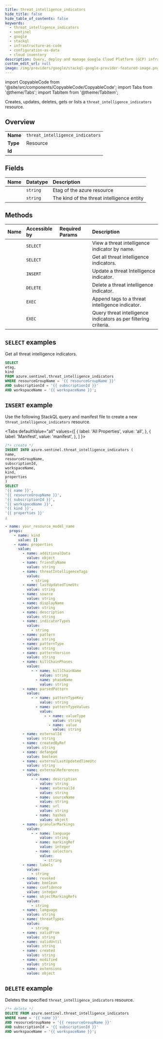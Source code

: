 ```yaml
---
title: threat_intelligence_indicators
hide_title: false
hide_table_of_contents: false
keywords:
  - threat_intelligence_indicators
  - sentinel
  - google
  - stackql
  - infrastructure-as-code
  - configuration-as-data
  - cloud inventory
description: Query, deploy and manage Google Cloud Platform (GCP) infrastructure and resources using SQL
custom_edit_url: null
image: /img/providers/google/stackql-google-provider-featured-image.png
---
```


import CopyableCode from '@site/src/components/CopyableCode/CopyableCode';
import Tabs from '@theme/Tabs';
import TabItem from '@theme/TabItem';

Creates, updates, deletes, gets or lists a <code>threat_intelligence_indicators</code> resource.

## Overview
<table><tbody>
<tr><td><b>Name</b></td><td><code>threat_intelligence_indicators</code></td></tr>
<tr><td><b>Type</b></td><td>Resource</td></tr>
<tr><td><b>Id</b></td><td><CopyableCode code="azure.sentinel.threat_intelligence_indicators" /></td></tr>
</tbody></table>

## Fields
| Name | Datatype | Description |
|:-----|:---------|:------------|
| <CopyableCode code="etag" /> | `string` | Etag of the azure resource |
| <CopyableCode code="kind" /> | `string` | The kind of the threat intelligence entity |

## Methods
| Name | Accessible by | Required Params | Description |
|:-----|:--------------|:----------------|:------------|
| <CopyableCode code="get" /> | `SELECT` | <CopyableCode code="name, resourceGroupName, subscriptionId, workspaceName" /> | View a threat intelligence indicator by name. |
| <CopyableCode code="list" /> | `SELECT` | <CopyableCode code="resourceGroupName, subscriptionId, workspaceName" /> | Get all threat intelligence indicators. |
| <CopyableCode code="create" /> | `INSERT` | <CopyableCode code="name, resourceGroupName, subscriptionId, workspaceName" /> | Update a threat Intelligence indicator. |
| <CopyableCode code="delete" /> | `DELETE` | <CopyableCode code="name, resourceGroupName, subscriptionId, workspaceName" /> | Delete a threat intelligence indicator. |
| <CopyableCode code="append_tags" /> | `EXEC` | <CopyableCode code="name, resourceGroupName, subscriptionId, workspaceName" /> | Append tags to a threat intelligence indicator. |
| <CopyableCode code="query_indicators" /> | `EXEC` | <CopyableCode code="resourceGroupName, subscriptionId, workspaceName" /> | Query threat intelligence indicators as per filtering criteria. |

## `SELECT` examples

Get all threat intelligence indicators.


```sql
SELECT
etag,
kind
FROM azure.sentinel.threat_intelligence_indicators
WHERE resourceGroupName = '{{ resourceGroupName }}'
AND subscriptionId = '{{ subscriptionId }}'
AND workspaceName = '{{ workspaceName }}';
```
## `INSERT` example

Use the following StackQL query and manifest file to create a new <code>threat_intelligence_indicators</code> resource.

<Tabs
    defaultValue="all"
    values={[
        { label: 'All Properties', value: 'all', },
        { label: 'Manifest', value: 'manifest', },
    ]
}>
<TabItem value="all">

```sql
/*+ create */
INSERT INTO azure.sentinel.threat_intelligence_indicators (
name,
resourceGroupName,
subscriptionId,
workspaceName,
kind,
properties
)
SELECT 
'{{ name }}',
'{{ resourceGroupName }}',
'{{ subscriptionId }}',
'{{ workspaceName }}',
'{{ kind }}',
'{{ properties }}'
;
```
</TabItem>
<TabItem value="manifest">

```yaml
- name: your_resource_model_name
  props:
    - name: kind
      value: []
    - name: properties
      value:
        - name: additionalData
          value: object
        - name: friendlyName
          value: string
        - name: threatIntelligenceTags
          value:
            - string
        - name: lastUpdatedTimeUtc
          value: string
        - name: source
          value: string
        - name: displayName
          value: string
        - name: description
          value: string
        - name: indicatorTypes
          value:
            - string
        - name: pattern
          value: string
        - name: patternType
          value: string
        - name: patternVersion
          value: string
        - name: killChainPhases
          value:
            - - name: killChainName
                value: string
              - name: phaseName
                value: string
        - name: parsedPattern
          value:
            - - name: patternTypeKey
                value: string
              - name: patternTypeValues
                value:
                  - - name: valueType
                      value: string
                    - name: value
                      value: string
        - name: externalId
          value: string
        - name: createdByRef
          value: string
        - name: defanged
          value: boolean
        - name: externalLastUpdatedTimeUtc
          value: string
        - name: externalReferences
          value:
            - - name: description
                value: string
              - name: externalId
                value: string
              - name: sourceName
                value: string
              - name: url
                value: string
              - name: hashes
                value: object
        - name: granularMarkings
          value:
            - - name: language
                value: string
              - name: markingRef
                value: integer
              - name: selectors
                value:
                  - string
        - name: labels
          value:
            - string
        - name: revoked
          value: boolean
        - name: confidence
          value: integer
        - name: objectMarkingRefs
          value:
            - string
        - name: language
          value: string
        - name: threatTypes
          value:
            - string
        - name: validFrom
          value: string
        - name: validUntil
          value: string
        - name: created
          value: string
        - name: modified
          value: string
        - name: extensions
          value: object

```
</TabItem>
</Tabs>

## `DELETE` example

Deletes the specified <code>threat_intelligence_indicators</code> resource.

```sql
/*+ delete */
DELETE FROM azure.sentinel.threat_intelligence_indicators
WHERE name = '{{ name }}'
AND resourceGroupName = '{{ resourceGroupName }}'
AND subscriptionId = '{{ subscriptionId }}'
AND workspaceName = '{{ workspaceName }}';
```
